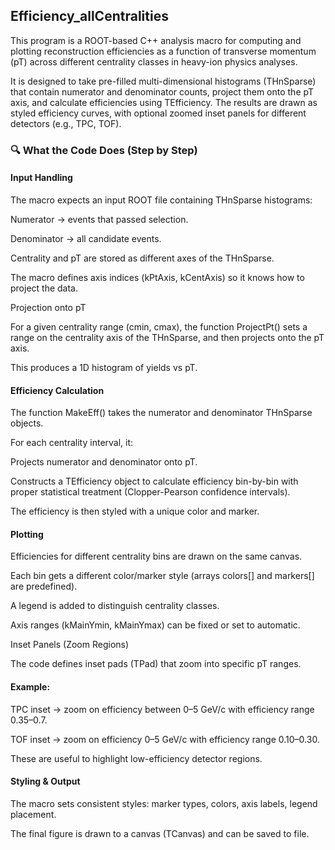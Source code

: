 ## Efficiency_allCentralities

This program is a ROOT-based C++ analysis macro for computing and plotting reconstruction efficiencies as a function of transverse momentum (pT) across different centrality classes in heavy-ion physics analyses.

It is designed to take pre-filled multi-dimensional histograms (THnSparse) that contain numerator and denominator counts, project them onto the pT axis, and calculate efficiencies using TEfficiency. The results are drawn as styled efficiency curves, with optional zoomed inset panels for different detectors (e.g., TPC, TOF).


### 🔍 What the Code Does (Step by Step)

#### Input Handling

The macro expects an input ROOT file containing THnSparse histograms:

Numerator → events that passed selection.

Denominator → all candidate events.

Centrality and pT are stored as different axes of the THnSparse.

The macro defines axis indices (kPtAxis, kCentAxis) so it knows how to project the data.

Projection onto pT

For a given centrality range (cmin, cmax), the function ProjectPt() sets a range on the centrality axis of the THnSparse, and then projects onto the pT axis.

This produces a 1D histogram of yields vs pT.

#### Efficiency Calculation

The function MakeEff() takes the numerator and denominator THnSparse objects.

For each centrality interval, it:

Projects numerator and denominator onto pT.

Constructs a TEfficiency object to calculate efficiency bin-by-bin with proper statistical treatment (Clopper-Pearson confidence intervals).

The efficiency is then styled with a unique color and marker.

#### Plotting

Efficiencies for different centrality bins are drawn on the same canvas.

Each bin gets a different color/marker style (arrays colors[] and markers[] are predefined).

A legend is added to distinguish centrality classes.

Axis ranges (kMainYmin, kMainYmax) can be fixed or set to automatic.

Inset Panels (Zoom Regions)

The code defines inset pads (TPad) that zoom into specific pT ranges.

#### Example:

TPC inset → zoom on efficiency between 0–5 GeV/c with efficiency range 0.35–0.7.

TOF inset → zoom on efficiency 0–5 GeV/c with efficiency range 0.10–0.30.

These are useful to highlight low-efficiency detector regions.

#### Styling & Output

The macro sets consistent styles: marker types, colors, axis labels, legend placement.

The final figure is drawn to a canvas (TCanvas) and can be saved to file.
